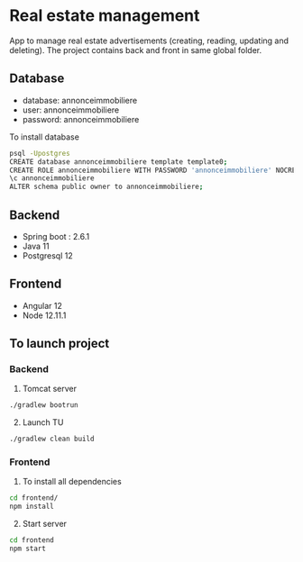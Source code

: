 # Real estate management
App to manage real estate advertisements (creating, reading, updating and deleting).
The project contains back and front in same global folder.

## Database
- database: annonceimmobiliere
- user: annonceimmobiliere
- password: annonceimmobiliere

To install database
```bash
psql -Upostgres
CREATE database annonceimmobiliere template template0;
CREATE ROLE annonceimmobiliere WITH PASSWORD 'annonceimmobiliere' NOCREATEDB LOGIN VALID UNTIL 'infinity';
\c annonceimmobiliere
ALTER schema public owner to annonceimmobiliere;
```

## Backend
- Spring boot : 2.6.1
- Java 11
- Postgresql 12

## Frontend
- Angular 12
- Node 12.11.1

## To launch project

### Backend
1. Tomcat server

```bash
./gradlew bootrun
```

2. Launch TU
```bash
./gradlew clean build
```

### Frontend

1. To install all dependencies

```bash
cd frontend/
npm install
```

2. Start server

```bash
cd frontend
npm start
```
